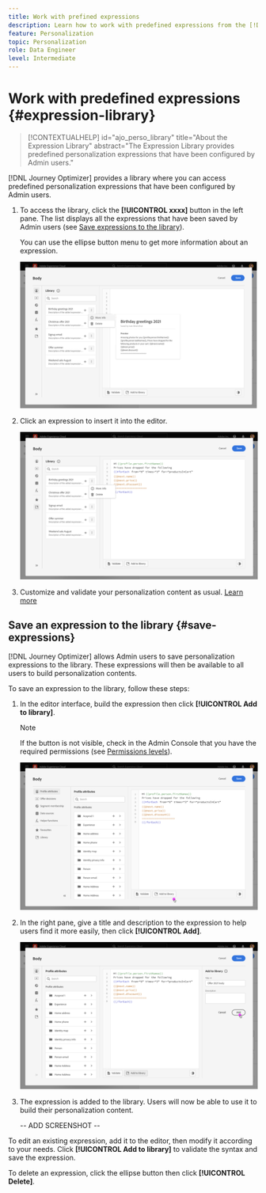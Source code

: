 ```yaml
---
title: Work with prefined expressions
description: Learn how to work with predefined expressions from the [!DNL Journey Optimizer] library.
feature: Personalization
topic: Personalization
role: Data Engineer
level: Intermediate
---
```

# Work with predefined expressions {#expression-library}

>[!CONTEXTUALHELP]
>id="ajo_perso_library"
>title="About the Expression Library"
>abstract="The Expression Library provides predefined personalization expressions that have been configured by Admin users."

[!DNL Journey Optimizer] provides a library where you can access predefined personalization expressions that have been configured by Admin users. 

1. To access the library, click the **[!UICONTROL xxxx]** button in the left pane. The list displays all the expressions that have been saved by Admin users (see [Save expressions to the library](#save-expressions)).

    You can use the ellipse button menu to get more information about an expression.

    ![](assets/more-info.png)

1. Click an expression to insert it into the editor.

    ![](assets/select-expression.png)

1. Customize and validate your personalization content as usual. [Learn more](../personalization/personalization-build-expressions.md)

## Save an expression to the library {#save-expressions}

[!DNL Journey Optimizer] allows Admin users to save personalization expressions to the library. These expressions will then be available to all users to build personalization contents.

To save an expression to the library, follow these steps:

1. In the editor interface, build the expression then click **[!UICONTROL Add to library]**. 

    >[!NOTE]
    >
    >If the button is not visible, check in the Admin Console that you have the required permissions (see [Permissions levels](../administration/high-low-permissions.md)).

    ![](assets/add-to-library.png)

1. In the right pane, give a title and description to the expression to help users find it more easily, then click **[!UICONTROL Add]**.

    ![](assets/add-expression.png)

1. The expression is added to the library. Users will now be able to use it to build their personalization content.

    -- ADD SCREENSHOT --

To edit an existing expression, add it to the editor, then modify it according to your needs. Click **[!UICONTROL Add to library]** to validate the syntax and save the expression.

To delete an expression, click the ellipse button then click **[!UICONTROL Delete]**.
